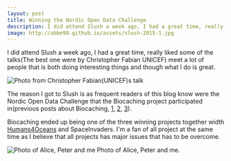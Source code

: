 ```yaml
---
layout: post
title: Winning the Nordic Open Data Challenge
description: I did attend Slush a week ago, I had a great time, really liked some of the talks and won the Nordic Open Data Challenge.
image: http://abbe98.github.io/assets/slush-2015-1.jpg
---
```

I did attend Slush a week ago, I had a great time, really liked some of the talks(The best one were by Christopher Fabian UNICEF) meet a lot of people that is both doing interesting things and though what I do is great.

![Photo from Christopher Fabian(UNICEF)s talk](http://abbe98.github.io/assets/slush-2015-1.jpg)

The reason I got to Slush is as frequent readers of this blog know were the Nordic Open Data Challenge that the Biocaching project participated in(previous posts about Biocaching, [1](http://abbe98.github.io/blog/2015/07/01/hack4no/), [2](http://abbe98.github.io/blog/2015/08/17/biocaching/), [3](http://abbe98.github.io/blog/2015/10/25/biocaching-continues/)). 

Biocaching ended up being one of the three winning projects together width [Humans4Oceans](http://www.humansforocean.com/) and SpaceInvaders. I'm a fan of all project at the same time as I believe that all projects has major issues that has to be overcome.

![Photo of Alice, Peter and me](http://abbe98.github.io/assets/slush-2015-1.jpg)
Photo of Alice, Peter and me.